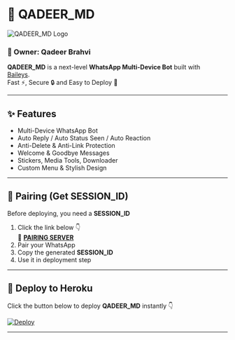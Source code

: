 # 🤖 QADEER_MD  

![QADEER_MD Logo](https://files.catbox.moe/sidq95.jpg)  

### 👑 Owner: **Qadeer Brahvi**  

**QADEER_MD** is a next-level **WhatsApp Multi-Device Bot** built with  
[Baileys](https://github.com/WhiskeySockets/Baileys).  
Fast ⚡, Secure 🔒 and Easy to Deploy 🚀  

---

## ✨ Features  
- Multi-Device WhatsApp Bot  
- Auto Reply / Auto Status Seen / Auto Reaction  
- Anti-Delete & Anti-Link Protection  
- Welcome & Goodbye Messages  
- Stickers, Media Tools, Downloader  
- Custom Menu & Stylish Design  

---

## 🔑 Pairing (Get SESSION_ID)  

Before deploying, you need a **SESSION_ID**  

1. Click the link below 👇  
   🔗 **[PAIRING SERVER](https://long-otha-anayatking-3e195191.koyeb.app/)**  
2. Pair your WhatsApp  
3. Copy the generated **SESSION_ID**  
4. Use it in deployment step  

---

## 🚀 Deploy to Heroku  

Click the button below to deploy **QADEER_MD** instantly 👇  

[![Deploy](https://www.herokucdn.com/deploy/button.svg)](https://dashboard.heroku.com/new?template=https://github.com/qadeer-xmd/QADEER_MD)  

---
